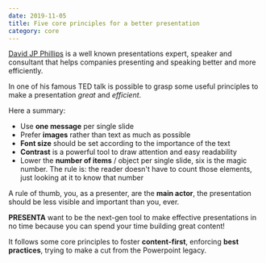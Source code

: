 ```yaml
---
date: 2019-11-05
title: Five core principles for a better presentation
category: core
---
```


[David JP Phillips](https://www.davidjpphillips.com/) is a well known presentations expert, speaker and consultant that helps companies presenting and speaking better and more efficiently.

In one of his famous TED talk is possible to grasp some useful principles to make a presentation *great* and *efficient*. 

Here a summary:

- Use **one message** per single slide
- Prefer **images** rather than text as much as possible
- **Font size** should be set according to the importance of the text
- **Contrast** is a powerful tool to draw attention and easy readability
- Lower the **number of items** / object per single slide, six is the magic number. The rule is: the reader doesn't have to count those elements, just looking at it to know that number

A rule of thumb, you, as a presenter, are the **main actor**, the presentation should be less visible and important than you, ever.

**PRESENTA** want to be the next-gen tool to make effective presentations in no time because you can spend your time building great content!

It follows some core principles to foster **content-first**, enforcing **best practices**, trying to make a cut from the Powerpoint legacy.